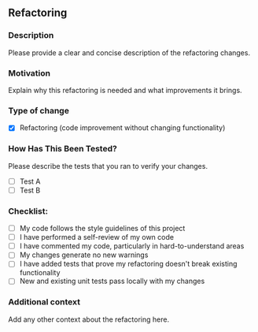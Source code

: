 ## Refactoring

### Description
Please provide a clear and concise description of the refactoring changes.

### Motivation
Explain why this refactoring is needed and what improvements it brings.

### Type of change
- [x] Refactoring (code improvement without changing functionality)

### How Has This Been Tested?
Please describe the tests that you ran to verify your changes.

- [ ] Test A
- [ ] Test B

### Checklist:
- [ ] My code follows the style guidelines of this project
- [ ] I have performed a self-review of my own code
- [ ] I have commented my code, particularly in hard-to-understand areas
- [ ] My changes generate no new warnings
- [ ] I have added tests that prove my refactoring doesn't break existing functionality
- [ ] New and existing unit tests pass locally with my changes

### Additional context
Add any other context about the refactoring here.

